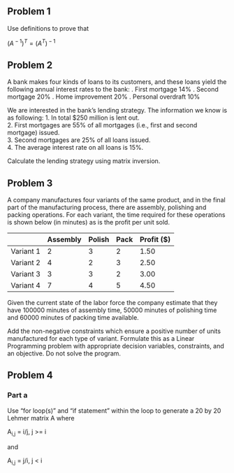 Problem 1
---------

Use definitions to prove that

(*A*<sup> − 1</sup>)<sup>*T*</sup> = (*A*<sup>*T*</sup>)<sup> − 1</sup>

Problem 2
---------

A bank makes four kinds of loans to its customers, and these loans yield
the following annual interest rates to the bank: . First mortgage 14% .
Second mortgage 20% . Home improvement 20% . Personal overdraft 10%

We are interested in the bank’s lending strategy. The information we
know is as following: 1. In total $250 million is lent out. <br> 2.
First mortgages are 55% of all mortgages (i.e., first and second
mortgage) issued. <br> 3. Second mortgages are 25% of all loans issued.
<br> 4. The average interest rate on all loans is 15%. <br>

Calculate the lending strategy using matrix inversion.

Problem 3
---------

A company manufactures four variants of the same product, and in the
final part of the manufacturing process, there are assembly, polishing
and packing operations. For each variant, the time required for these
operations is shown below (in minutes) as is the profit per unit sold.

|           | Assembly | Polish | Pack | Profit ($) |
|-----------|----------|--------|------|------------|
| Variant 1 | 2        | 3      | 2    | 1.50       |
| Variant 2 | 4        | 2      | 3    | 2.50       |
| Variant 3 | 3        | 3      | 2    | 3.00       |
| Variant 4 | 7        | 4      | 5    | 4.50       |

Given the current state of the labor force the company estimate that
they have 100000 minutes of assembly time, 50000 minutes of polishing
time and 60000 minutes of packing time available.

Add the non-negative constraints which ensure a positive number of units
manufactured for each type of variant. Formulate this as a Linear
Programming problem with appropriate decision variables, constraints,
and an objective. Do not solve the program.

Problem 4
---------

### Part a

Use “for loop(s)” and “if statement” within the loop to generate a 20 by
20 Lehmer matrix A where

A<sub>i,j</sub> = i/j, j &gt;= i

and

A<sub>i,j</sub> = j/i, j &lt; i

